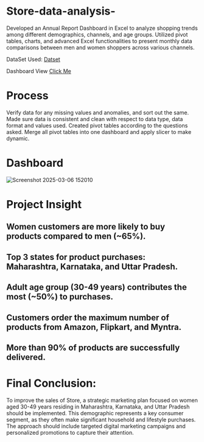 # Store-data-analysis-
Developed an Annual Report Dashboard in Excel to analyze shopping trends among different demographics, channels, and age groups. Utilized pivot tables, charts, and advanced Excel functionalities to present monthly data comparisons between men and women shoppers across various channels.

DataSet Used: 
<a href="https://github.com/gomkalevaishnavi/Store-data-analysis-/blob/main/Store%20Annual%20Report.xlsx"> Datset </a>


Dashboard View <a href ="https://github.com/gomkalevaishnavi/Store-data-analysis-/blob/main/Screenshot%202025-03-06%20152010.png">Click Me</a>


 # Process
  Verify data for any missing values and anomalies, and sort out the same.
  Made sure data is consistent and clean with respect to data type, data format and values used.
  Created pivot tables according to the questions asked.
  Merge all pivot tables into one dashboard and apply slicer to make dynamic.

  # Dashboard
  
 ![Screenshot 2025-03-06 152010](https://github.com/user-attachments/assets/b0fdd194-f277-4b40-bd49-5c606c1a3708)


 # Project Insight 
## Women customers are more likely to buy products compared to men (~65%).
## Top 3 states for product purchases: Maharashtra, Karnataka, and Uttar Pradesh.
## Adult age group (30-49 years) contributes the most (~50%) to purchases.
## Customers order the maximum number of products from Amazon, Flipkart, and Myntra.
## More than 90% of products are successfully delivered.

# Final Conclusion:
To improve the sales of Store, a strategic marketing plan focused on women aged 30-49 years residing in Maharashtra, Karnataka, and Uttar Pradesh should be implemented. This demographic represents a key consumer segment, as they often make significant household and lifestyle purchases. The approach should include targeted digital marketing campaigns and personalized promotions to capture their attention.


